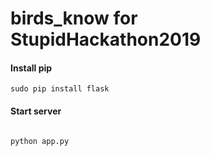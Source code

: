 # birds_know for StupidHackathon2019


#### Install pip

```shell
sudo pip install flask
```
#### Start server
```shell

python app.py

```
